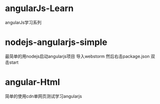 # angularJs-Learn
angularJs学习系列


# nodejs-angularjs-simple
最简单的用nodejs启动angularjs项目 导入webstorm 然后右击package.json 双击start

# angular-Html
简单的使用cdn单网页测试学习angularjs